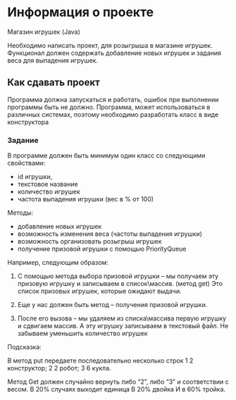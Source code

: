 # Информация о проекте

Магазин игрушек (Java)

Необходимо написать проект, для розыгрыша в магазине игрушек. Функционал
должен содержать добавление новых игрушек и задания веса для выпадения
игрушек.

## Как сдавать проект
Программа должна запускаться и работать, ошибок при выполнении программы быть не должно. 
Программа, может использоваться в различных системах, поэтому необходимо
разработать класс в виде конструктора

### Задание
В программе должен быть минимум один класс со следующими свойствами:
- id игрушки,
- текстовое название
- количество игрушек
- частота выпадения игрушки (вес в % от 100)

Методы:
* добавление новых игрушек
* возможность изменения веса (частоты выпадения игрушки)
* возможность организовать розыгрыш игрушек
* получение призовой игрушки с помощью PriorityQueue

Например, следующим образом:

1. С помощью метода выбора призовой игрушки – мы получаем эту призовую игрушку и 
записываем в список\массив. (метод get)
Это список призовых игрушек, которые ожидают выдачи.

2. Еще у нас должен быть метод – получения призовой игрушки.

3. После его вызова – мы удаляем из списка\массива первую игрушку и сдвигаем массив. 
А эту игрушку записываем в текстовый файл. Не забываем уменьшить количество игрушек

Подсказка:

В метод put передаете последовательно несколько строк
1 2 конструктор;
2 2 робот;
3 6 кукла.

Метод Get должен случайно вернуть либо “2”, либо “3” и соответствии с весом.
В 20% случаях выходит единица
В 20% двойка
И в 60% тройка.



